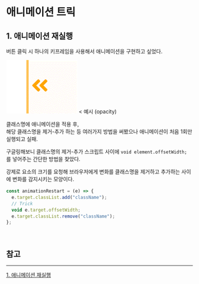 # 애니메이션 트릭

## 1. 애니메이션 재실행

버튼 클릭 시 하나의 키프레임을 사용해서 애니메이션을 구현하고 싶었다.

![example gif](./trick.gif) < 예시 (opacity)

클래스명에 애니메이션을 적용 후,  
해당 클래스명을 제거-추가 하는 등 여러가지 방법을 써봤으나 애니메이션이 처음 1회만 실행되고 실패.

구글링해보니 클래스명의 제거-추가 스크립트 사이에 `void element.offsetWidth;` 를 넣어주는 간단한 방법을 찾았다.

강제로 요소의 크기를 요청해 브라우저에게 변화를 클래스명을 제거하고 추가하는 사이에 변화를 감지시키는 모양이다.

```js
const animationRestart = (e) => {
  e.target.classList.add("className");
  // Trick
  void e.target.offsetWidth;
  e.target.classList.remove("className");
};
```

<br />

## **참고**

---

[1. 애니메이션 재실행](https://css-tricks.com/restart-css-animation/)
